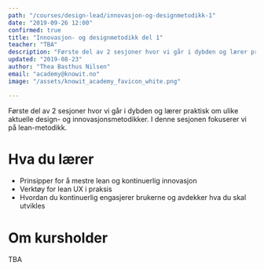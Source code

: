 ```yaml
---
path: "/courses/design-lead/innovasjon-og-designmetodikk-1"
date: "2019-09-26 12:00"
confirmed: true
title: "Innovasjon- og designmetodikk del 1"
teacher: "TBA"
description: "Første del av 2 sesjoner hvor vi går i dybden og lærer praktisk om ulike aktuelle design- og innovasjonsmetodikker. I denne sesjonen fokuserer vi på lean-metodikk."
updated: "2019-08-23"
author: "Thea Basthus Nilsen"
email: "academy@knowit.no"
image: "/assets/knowit_academy_favicon_white.png"

---
```


Første del av 2 sesjoner hvor vi går i dybden og lærer praktisk om ulike aktuelle design- og innovasjonsmetodikker. I denne sesjonen fokuserer vi på lean-metodikk.

# Hva du lærer

- Prinsipper for å mestre lean og kontinuerlig innovasjon
- Verktøy for lean UX i praksis
- Hvordan du kontinuerlig engasjerer brukerne og avdekker hva du skal utvikles

# Om kursholder

TBA
